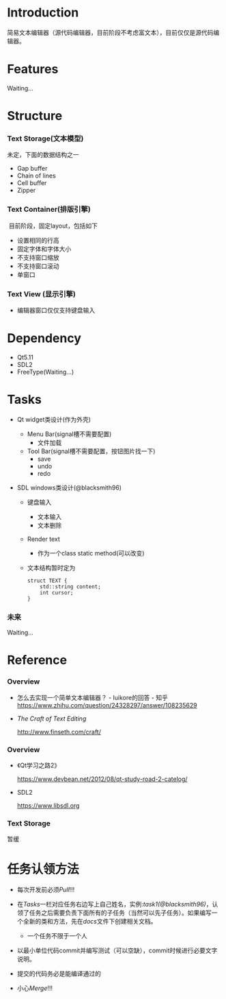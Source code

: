 # Introduction

​	简易文本编辑器（源代码编辑器，目前阶段不考虑富文本），目前仅仅是源代码编辑器。

# Features

Waiting...

# Structure

### Text Storage(文本模型)

未定，下面的数据结构之一

* Gap buffer
* Chain of lines
* Cell buffer
* Zipper

### Text Container(排版引擎)

​	目前阶段，固定layout，包括如下

* 设置相同的行高
* 固定字体和字体大小
* 不支持窗口缩放
* 不支持窗口滚动
* 单窗口

### Text View (显示引擎)

* 编辑器窗口仅仅支持键盘输入

# Dependency

* Qt5.11
* SDL2
* FreeType(Waiting...)

# Tasks

* Qt widget类设计(作为外壳)

  * Menu Bar(signal槽不需要配置)
    * 文件加载
  * Tool Bar(signal槽不需要配置，按钮图片找一下)
    * save
    * undo
    * redo

* SDL windows类设计(@blacksmith96)

  * 键盘输入

    * 文本输入
    * 文本删除

  * Render text

    * 作为一个class static method(可以改变)

  * 文本结构暂时定为

    ```
    struct TEXT {
        std::string content;
        int cursor;
    }
    ```

### 未来

Waiting...

# Reference

### Overview

* 怎么去实现一个简单文本编辑器？ - luikore的回答 - 知乎
  https://www.zhihu.com/question/24328297/answer/108235629

* *The Craft of Text Editing*

  http://www.finseth.com/craft/

### Overview

* 《Qt学习之路2》

  https://www.devbean.net/2012/08/qt-study-road-2-catelog/

* SDL2

  https://www.libsdl.org

### Text Storage

暂缓

# 任务认领方法

* 每次开发前必须*Pull*!!!


* 在*Tasks*一栏对应任务右边写上自己姓名，实例:*task1(@blacksmith96)*，认领了任务之后需要负责下面所有的子任务（当然可以先子任务）。如果编写一个全新的类和方法，先在*docs*文件下创建相关文档。
  * 一个任务不限于一个人
* 以最小单位代码commit并编写测试（可以空缺），commit时候进行必要文字说明。
* 提交的代码务必是能编译通过的
* 小心*Merge*!!!

